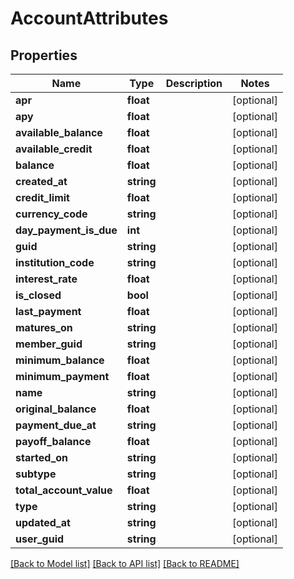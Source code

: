 # AccountAttributes

## Properties
Name | Type | Description | Notes
------------ | ------------- | ------------- | -------------
**apr** | **float** |  | [optional] 
**apy** | **float** |  | [optional] 
**available_balance** | **float** |  | [optional] 
**available_credit** | **float** |  | [optional] 
**balance** | **float** |  | [optional] 
**created_at** | **string** |  | [optional] 
**credit_limit** | **float** |  | [optional] 
**currency_code** | **string** |  | [optional] 
**day_payment_is_due** | **int** |  | [optional] 
**guid** | **string** |  | [optional] 
**institution_code** | **string** |  | [optional] 
**interest_rate** | **float** |  | [optional] 
**is_closed** | **bool** |  | [optional] 
**last_payment** | **float** |  | [optional] 
**matures_on** | **string** |  | [optional] 
**member_guid** | **string** |  | [optional] 
**minimum_balance** | **float** |  | [optional] 
**minimum_payment** | **float** |  | [optional] 
**name** | **string** |  | [optional] 
**original_balance** | **float** |  | [optional] 
**payment_due_at** | **string** |  | [optional] 
**payoff_balance** | **float** |  | [optional] 
**started_on** | **string** |  | [optional] 
**subtype** | **string** |  | [optional] 
**total_account_value** | **float** |  | [optional] 
**type** | **string** |  | [optional] 
**updated_at** | **string** |  | [optional] 
**user_guid** | **string** |  | [optional] 

[[Back to Model list]](../README.md#documentation-for-models) [[Back to API list]](../README.md#documentation-for-api-endpoints) [[Back to README]](../README.md)


